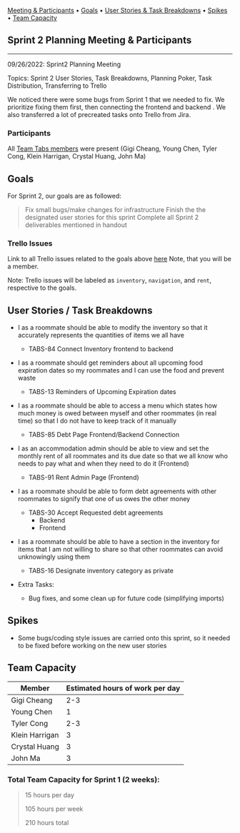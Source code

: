 <p>
  <a href="#sprint-1-planning-meeting-&-participants">Meeting & Participants</a> •
  <a href="#goals">Goals</a> •
  <a href="#user-stories-task-breakdowns">User Stories & Task Breakdowns</a> •
  <a href="#user-stories-task-breakdowns">Spikes</a> •
  <a href="#team-capacity">Team Capacity</a>
</p>

## Sprint 2 Planning Meeting & Participants
____
09/26/2022: Sprint2  Planning Meeting

Topics: Sprint 2 User Stories, Task Breakdowns, Planning Poker, Task Distribution, Transferring to Trello

We noticed there were some bugs from Sprint 1 that we needed to fix. We prioritize fixing them first, then connecting the frontend and backend . We also transferred a lot of precreated tasks onto Trello from Jira.

### Participants
All [Team Tabs members](https://github.com/UTSCCSCC01/Tabs/blob/main/doc/sprint0/team.md) were present (Gigi Cheang, Young Chen, Tyler Cong, Klein Harrigan, Crystal Huang, John Ma)

## Goals

For Sprint 2, our goals are as followed:
> Fix small bugs/make changes for infrastructure
> Finish the the designated user stories for this sprint
> Complete all Sprint 2 deliverables mentioned in handout
### Trello Issues
Link to all Trello issues related to the goals above [here](https://trello.com/invite/b/0YuDT3a1/ATTIee650a0dca039f4fe68b0aac77b9b7e26F367871/scrum-board) Note, that you will be a member.

Note: Trello issues will be labeled as `inventory`, `navigation`, and `rent`, respective to the goals.

## User Stories / Task Breakdowns

- I as a roommate should be able to modify the inventory so that it accurately represents the quantities of items we all have
    - TABS-84 Connect Inventory frontend to backend


- I as a roommate should get reminders about all upcoming food expiration dates so my roommates and I can use the food and prevent waste
    - TABS-13 Reminders of Upcoming Expiration dates

- I as a roommate should be able to access a menu which states how much money is owed between myself and other roommates (in real time) so that I do not have to keep track of it manually
    - TABS-85 Debt Page Frontend/Backend Connection


- I as an accommodation admin should be able to view and set the monthly rent of all roommates and its due date so that we all know who needs to pay what and when they need to do it (Frontend)
    - TABS-91 Rent Admin Page (Frontend)


- I as a roommate should be able to form debt agreements with other roommates to signify that one of us owes the other money
    - TABS-30 Accept Requested debt agreements
        - Backend
        - Frontend

- I as a roommate should be able to have a section in the inventory for items that I am not willing to share so that other roommates can avoid unknowingly using them
    - TABS-16 Designate inventory category as private

- Extra Tasks:
    - Bug fixes, and some clean up for future code (simplifying imports)


## Spikes
- Some bugs/coding style issues are carried onto this sprint, so it needed to be fixed before working on the new user stories


## Team Capacity
| Member         | Estimated hours of work per day |
| -------------  | --------------------------------|
| Gigi Cheang    | 2-3                             |
| Young Chen     | 1                               |
| Tyler Cong     | 2-3                             |
| Klein Harrigan | 3                               |
| Crystal Huang  | 3                               |
| John Ma        | 3                               |

### Total Team Capacity for Sprint 1 (2 weeks):
> 15 hours per day
>
> 105 hours per week
>
> 210 hours total
